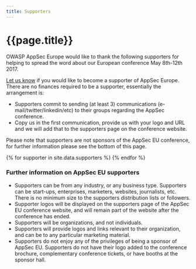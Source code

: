 ```yaml
---
title: Supporters
---
```

# {{page.title}}

OWASP AppSec Europe would like to thank the following supporters for helping to spread the word about our European conference May 8th-12th 2017.
 
<a href="contact">Let us know</a> if you would like to become a supporter of AppSec Europe. There are no finances required to be a supporter, essentially the arrangement is:

* Supporters commit to sending (at least 3) communications (e-mail/twitter/linkedin/etc) to their groups regarding the AppSec conference.
* Copy us in the first communication, provide us with your logo and URL and we will add that to the supporters page on the conference website.
 
Please note that supporters are not sponsors of the AppSec EU conference, for further information please see the bottom of this page.

<section class="supporters">
{% for supporter in site.data.supporters %}
  <a style="background-image: url(/assets/images/supporters/{{supporter.logo}})" href="{{supporter.url}}" title="{{supporter.name}}"></a>
{% endfor %}
</section>

 
 
### Further information on AppSec EU supporters

* Supporters can be from any industry, or any business type.  Supporters can be start-ups, enterprises, marketers, websites, journalists, etc.  There is no minimum size to the supporters distribution lists or followers.
* Supporter logos will be displayed on the supporters page of the AppSec EU conference website, and will remain part of the website after the conference has ended.
* Supporters will be organizations, and not individuals.
* Supporters will provide logos and links relevant to their organization, and can be to any particular marketing material.
* Supporters do not enjoy any of the privileges of being a sponsor of AppSec EU.  Supporters do not have their logo added to the conference brochure, complementary conference tickets, or have booths at the sponsor hall.